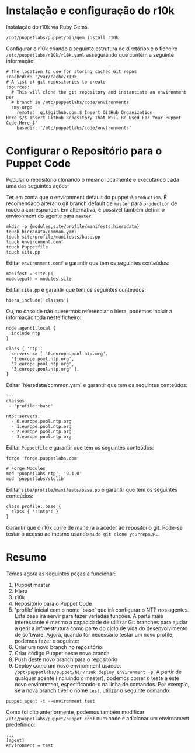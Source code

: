 # Instalação e configuração do r10k

Instalação do r10k via Ruby Gems.

```
/opt/puppetlabs/puppet/bin/gem install r10k
```

Configurar o r10k criando a seguinte estrutura de diretórios e o ficheiro `/etc/puppetlabs/r10k/r10k.yaml` assegurando que contém a seguinte informação:

```
# The location to use for storing cached Git repos
:cachedir: '/var/cache/r10k'
# A list of git repositories to create
:sources:
  # This will clone the git repository and instantiate an environment per
  # branch in /etc/puppetlabs/code/environments
  :my-org:
    remote: 'git@github.com:$_Insert GitHub Organization Here_$/$_Insert GitHub Repository That Will Be Used For Your Puppet Code Here_$'
    basedir: '/etc/puppetlabs/code/environments'
```
# Configurar o Repositório para o Puppet Code

Popular o repositório clonando o mesmo localmente e executando cada uma das seguintes ações:

Ter em conta que o environment default do puppet é `production`. É recomendado alterar o git branch default de `master` para `production` de modo a corresponder. Em alternativa, é possível também definir o environment do agente para `master`.

```
mkdir -p {modules,site/profile/manifests,hieradata}
touch hieradata/common.yaml
touch site/profile/manifests/base.pp
touch environment.conf
touch Puppetfile
touch site.pp
```

Editar `environment.conf` e garantir que tem os seguintes conteúdos:

```
manifest = site.pp
modulepath = modules:site
```

Editar `site.pp` e garantir que tem os seguintes conteúdos:

```
hiera_include('classes')
```

Ou, no caso de não querermos referenciar o hiera, podemos incluir a informação toda neste ficheiro:
```
node agent1.local {
  include ntp
}

class { 'ntp':
  servers => [ '0.europe.pool.ntp.org',
  '1.europe.pool.ntp.org',
  '2.europe.pool.ntp.org',
  '3.europe.pool.ntp.org' ],
}

```

Editar `hieradata/common.yaml e garantir que tem os seguintes conteúdos:
```
---
classes:
 - 'profile::base'

ntp::servers:
  - 0.europe.pool.ntp.org
  - 1.europe.pool.ntp.org
  - 2.europe.pool.ntp.org
  - 3.europe.pool.ntp.org
```
Editar `Puppetfile` e garantir que tem os seguintes conteúdos:
```
forge 'forge.puppetlabs.com'

# Forge Modules
mod 'puppetlabs-ntp', '9.1.0'
mod 'puppetlabs/stdlib'
```
Editar `site/profile/manifests/base.pp` e garantir que tem os seguintes conteúdos:
```
class profile::base {
  class { '::ntp': }
}
```
Garantir que o r10k corre de maneira a aceder ao repositório git. Pode-se testar o acesso ao mesmo usando `sudo git clone yourrepoURL`.
# Resumo
Temos agora as seguintes peças a funcionar:
1. Puppet master
2. Hiera
3. r10k
4. Repositório para o Puppet Code
5. 'profile' inicial com o nome 'base' que irá configurar o NTP nos agentes.
Esta base irá servir para fazer variadas funções. A parte mais interessante é mesmo a capacidade de utilizar Git branches para ajudar a gerir a infraestrutura como parte do ciclo de vida do desenvolvimento de software. Agora, quando for necessário testar um novo profile, podemos fazer o seguinte:
1. Criar um novo branch no repositório
2. Criar código Puppet neste novo branch
3. Push deste novo branch para o repositório
4. Deploy como um novo environment usando: `/opt/puppetlabs/puppet/bin/r10k deploy environment -p`.
A partir de qualquer agente (incluindo o master), podemos correr o teste a este novo environment, especificando-o na linha de comandos. Por exemplo, se a nova branch tiver o nome `test`, utilizar o seguinte comando:
```
puppet agent -t --environment test
```
Como foi dito anteriormente, podemos também modificar `/etc/puppetlabs/puppet/puppet.conf` num node e adicionar um environment predefinido:
```
...
[agent]
environment = test
```
